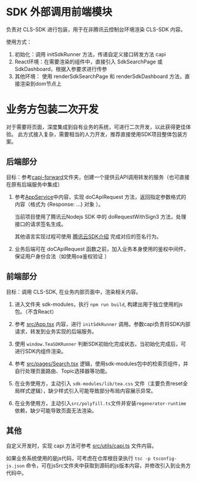 # SDK 外部调用前端模块
负责对 CLS-SDK 进行包装，用于在非腾讯云控制台环境渲染 CLS-SDK 内容。

使用方式：
1. 初始化：调用 initSdkRunner 方法，传递自定义接口转发方法 capi
2. React环境：在需要渲染的组件中，直接引入 SdkSearchPage 或 SdkDashboard，根据入参要求进行传参
3. 其他环境： 使用 renderSdkSearchPage 和 renderSdkDashboard 方法，直接渲染到dom节点上



# 业务方包装二次开发
对于需要将页面，深度集成到自有业务的系统，可进行二次开发，以此获得更佳体验。
此方式接入复杂，需要相当的人力开发，推荐直接使用SDK项目整体包装方案。

## 后端部分
目标：参考[capi-forward](../capi-forward)文件夹，创建一个提供云API调用转发的服务（也可直接在原有后端服务中集成）

1. 参考[AppService](../capi-forward/src/app.service.ts)中内容，实现 doCApiRequest 方法，返回指定参数格式的内容（格式为 {Response: ...} 对象 ）。

   当前项目使用了腾讯云Nodejs SDK 中的 doRequestWithSign3 方法，处理接口的请求签名生成。

   其他语言实现过程可使用 [腾讯云SDK介绍](https://cloud.tencent.com/document/sdk/Description) 完成对应的签名行为。

2. 业务后端可在 doCApiRequest 函数之前，加入业务本身使用的鉴权中间件，保证用户身份合法（如使用oa鉴权验证 ）

## 前端部分
目标：调用 CLS-SDK, 在业务内部页面中，渲染相关内容。
1. 进入文件夹 sdk-modules，执行 `npm run build`, 构建出用于独立使用的js包。（不含React）

2. 参考 [src/App.tsx](../src/App.tsx) 内容，进行 `initSdkRunner` 调用。参数capi负责将SDK内部请求，转发到业务实现的后端服务。

3. 使用 `window.TeaSDKRunner` 判断SDK初始化完成状态，当初始化完成后，可进行SDK内组件渲染。

4. 参考 [src/pages/Search.tsx](../src/pages/Search.tsx) 逻辑，使用sdk-modules包中的检索页组件，并自行处理页面路由、Topic选择器等功能。

5. 在业务使用方，主动引入 `sdk-modules/lib/tea.css` 文件（主要负责reset全局样式逻辑），缺少样式引入可能导致部分布局内容展示异常。

6. 在业务使用方，主动引入`src/polyfill.ts`文件并安装`regenerator-runtime`依赖，缺少可能导致页面无法渲染。

## 其他

自定义开发时，实现 capi 方法可参考 [src/utils/capi.ts](../src/utils/capi.ts) 文件内容。

如果业务系统使用的是js代码，可考虑在仓库根目录执行 `tsc -p tsconfig-js.json` 命令，可在jsSrc文件夹中获取到源码的js版本内容，并修改引入到业务方代码中。
